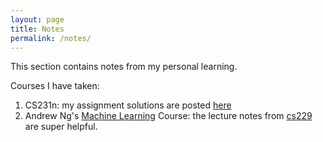```yaml
---
layout: page
title: Notes
permalink: /notes/
---
```


This section contains notes from my personal learning.

Courses I have taken:
1. CS231n: my assignment solutions are posted [here](https://github.com/lamgary/cs231n_assignments)
2. Andrew Ng's [Machine Learning](https://www.coursera.org/learn/machine-learning) Course: the lecture notes from [cs229](http://cs229.stanford.edu/syllabus.html) are super helpful.
